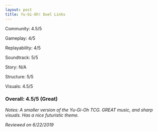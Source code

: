 ```yaml
---
layout: post
title: Yu-Gi-Oh! Duel Links
---
```


Community: 4.5/5

Gameplay: 4/5

Replayability: 4/5

Soundtrack: 5/5

Story: N/A

Structure: 5/5

Visuals: 4.5/5

### Overall: 4.5/5 (Great)

*Notes: A smaller version of the Yu-Gi-Oh TCG. GREAT music, and sharp visuals. Has a nice futuristic theme.*

*Reviewed on 6/22/2019*
